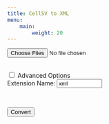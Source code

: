 ```yaml
---
title: CellSV to XML
menu: 
    main:
        weight: 20
---
```

<!-- <link rel="stylesheet" href="https://cdn.jsdelivr.net/npm/bulma@0.9.3/css/bulma.min.css"> -->
<link href="https://unpkg.com/filepond@^4/dist/filepond.css" rel="stylesheet" />
<script src="https://unpkg.com/filepond@^4/dist/filepond.js"></script>
<script src="https://cdn.jsdelivr.net/npm/sweetalert2@9.17.2/dist/sweetalert2.all.min.js"></script>

<script src="../xml2json.js"></script>

<link rel="stylesheet" href="https://cdnjs.cloudflare.com/ajax/libs/font-awesome/5.15.4/css/all.min.css" integrity="sha512-1ycn6IcaQQ40/MKBW2W4Rhis/DbILU74C1vSrLJxCq57o941Ym01SwNsOMqvEBFlcgUa6xLiPY/NS5R+E6ztJQ==" crossorigin="anonymous" referrerpolicy="no-referrer" />

<link href="../style.css" rel="stylesheet" />
<link href="../accordion.css" rel="stylesheet" />

<input type="file" 
       class="filepond"
       name="filepond"
       multiple
       data-max-file-size="20MB"
       data-max-files="25" />

</br>

<div class="tabs">
  <div class="tab">
    <input class='accordion' type="checkbox" id="chck1">
    <label class="tab-label" for="chck1">Advanced Options</label>
    <div class="tab-content">
      <form>
          <label for="extension">Extension Name:</label>
            <input class='option-input' type="text" value="xml" id="extension" name="extension" maxlength="8" size="10">
      </form>
    </div>
  </div>
</div>

</br>

<button class='buttono' onclick="convert()" id="convertBtn">Convert
</button>
<!-- <div id="spinner" class="fa"><i class="fas fa-spinner fa-spin"></i></div> -->

<!-- <script src="https://ajax.googleapis.com/ajax/libs/jquery/3.5.1/jquery.min.js"></script> -->
<script src="../script.js"></script>
<script src="../vkbeautify.js"></script>
<script>
    function processFile(upload) {
        console.debug(upload)
        // create the file reader
        let reader = new FileReader()
        // prepare the download name
        let extension = document.getElementById("extension").value
        let downloadName = replaceExtension(upload.name, extension)

        reader.readAsText(upload)

        reader.addEventListener("load", () => {
            let header = '<?xml version="1.0"?>\n'
            let result = convert2xml(reader.result)
            if (result != null) {
                saveData(str2blob(header + result), downloadName)
            }
        }, false)
    }

    function convert2xml(csv) {
        
        // convert to json
        // replace the quotations with numerals, and put the value in a cell
        csv = csv.replace(/#\t(.*?)\t#/g, '"$1"');
        // replace the indentation with a cell
        let json = csv.replace(/\t/g, "    ");

        json = JSON.parse(json)

        let x2js = new X2JS()
        let xml = x2js.json2xml_str(json)
        
        if(xml==null){ 
            Swal.fire({
                icon: 'error',
                title: 'Oops...',
                text: 'Something went wrong parsing the CSV!',
                footer: '<a href="/errors">Why do I have this issue?</a>'
            })
            return null
        }

        // console.debug(xml)
        xml = vkbeautify.xml(xml)
        // xml = xml.replace(/&quot;/g, '"');
        return xml
    }
</script>